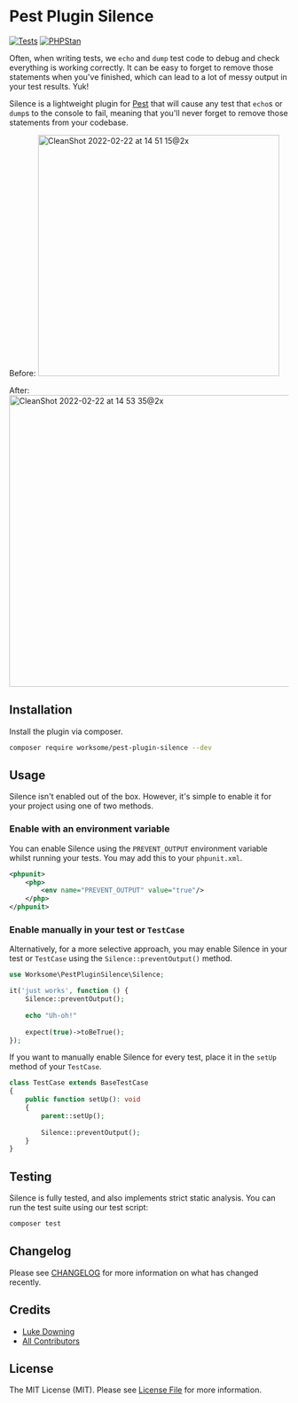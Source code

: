 # Pest Plugin Silence

[![Tests](https://github.com/worksome/pest-plugin-silence/actions/workflows/tests.yml/badge.svg)](https://github.com/worksome/pest-plugin-silence/actions/workflows/tests.yml)
[![PHPStan](https://github.com/worksome/pest-plugin-silence/actions/workflows/static.yml/badge.svg)](https://github.com/worksome/pest-plugin-silence/actions/workflows/static.yml)

Often, when writing tests, we `echo` and `dump` test code to debug and check everything is working correctly.
It can be easy to forget to remove those statements when you've finished, which can lead to a lot of messy output
in your test results. Yuk!

Silence is a lightweight plugin for [Pest](https://pestphp.com) that will cause any test that `echo`s or `dump`s to the console
to fail, meaning that you'll never forget to remove those statements from your codebase.

Before:
<img width="435" alt="CleanShot 2022-02-22 at 14 51 15@2x" src="https://user-images.githubusercontent.com/12202279/155157865-6fe199e7-504c-4354-96e1-33b052cffe31.png">

After:
<img width="526" alt="CleanShot 2022-02-22 at 14 53 35@2x" src="https://user-images.githubusercontent.com/12202279/155157966-6ec4049b-0865-4e5c-99d8-1732e0636089.png">

## Installation

Install the plugin via composer.

```bash
composer require worksome/pest-plugin-silence --dev 
```

## Usage

Silence isn't enabled out of the box. However, it's simple to enable it for your project using one of two methods.

### Enable with an environment variable

You can enable Silence using the `PREVENT_OUTPUT` environment variable whilst running your tests. You may add this to your
`phpunit.xml`.

```xml
<phpunit>
    <php>
        <env name="PREVENT_OUTPUT" value="true"/>
    </php>
</phpunit>
```

### Enable manually in your test or `TestCase`

Alternatively, for a more selective approach, you may enable Silence in your test or `TestCase` using the `Silence::preventOutput()` method.

```php
use Worksome\PestPluginSilence\Silence;

it('just works', function () {
    Silence::preventOutput();
    
    echo "Uh-oh!"
    
    expect(true)->toBeTrue();
});
```

If you want to manually enable Silence for every test, place it in the `setUp` method of your `TestCase`.

```php
class TestCase extends BaseTestCase
{
    public function setUp(): void
    {
        parent::setUp();
        
        Silence::preventOutput();
    }
}
```

## Testing

Silence is fully tested, and also implements strict static analysis. You can run the test suite using our test script:

```bash
composer test
```

## Changelog

Please see [CHANGELOG](CHANGELOG.md) for more information on what has changed recently.

## Credits

- [Luke Downing](https://github.com/lukeraymonddowning)
- [All Contributors](../../contributors)

## License

The MIT License (MIT). Please see [License File](LICENSE.md) for more information.
